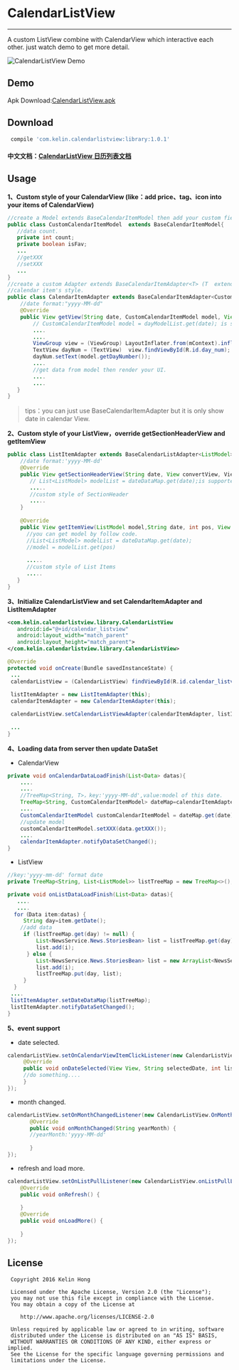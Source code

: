 # CalendarListView
---
A custom ListView combine with CalendarView which interactive each other. just watch demo to get more detail.

![CalendarListView Demo](art/CalendarViewDemo.gif) 

## Demo ##

Apk Download:[CalendarListView.apk](art/CalendarListView.apk) 

## Download ##

```groovy
 compile 'com.kelin.calendarlistview:library:1.0.1'
```


#### 中文文档：[CalendarListView 日历列表文档](http://www.jianshu.com/p/ca2af05b3a53)

## Usage ##


**1、Custom style of your CalendarView (like：add price、tag、icon into your items of CalendarView)**
```java
//create a Model extends BaseCalendarItemModel then add your custom field. 
public class CustomCalendarItemModel  extends BaseCalendarItemModel{     
   //data count.
   private int count;
   private boolean isFav;
   ...
   //getXXX 
   //setXXX
   ...
}
//create a custom Adapter extends BaseCalendarItemAdapter<T> (T  extends //BaseCalendarItemModel),then override getView function to custom your 
//calendar item's style. 
public class CalendarItemAdapter extends BaseCalendarItemAdapter<CustomCalendarItemModel>{
    //date format:"yyyy-MM-dd"
    @Override
    public View getView(String date, CustomCalendarItemModel model, View convertView, ViewGroup parent) {
        // CustomCalendarItemModel model = dayModelList.get(date); is supported.
        ....
        ....
        ViewGroup view = (ViewGroup) LayoutInflater.from(mContext).inflate(R.layout.custom_calendar_item, null);
        TextView dayNum = (TextView)  view.findViewById(R.id.day_num);
        dayNum.setText(model.getDayNumber());
        ....
        //get data from model then render your UI.
        ....
        ....
   }
}
```

> tips：you can just use BaseCalendarItemAdapter but it is only show date in calendar View.


**2、Custom style of your ListView，override getSectionHeaderView and getItemView**

```java
public class ListItemAdapter extends BaseCalendarListAdapter<ListModel> {
    //date format:'yyyy-MM-dd'
    @Override
    public View getSectionHeaderView(String date, View convertView, ViewGroup parent) {
       // List<ListModel> modelList = dateDataMap.get(date);is supported.
       .....
       //custom style of SectionHeader
       .....
    }
   
    @Override
    public View getItemView(ListModel model,String date, int pos, View convertView, ViewGroup parent) {
      //you can get model by follow code. 
      //List<ListModel> modelList = dateDataMap.get(date);
      //model = modelList.get(pos) 
      
      .....
      //custom style of List Items
      .....
   }
}
```
**3、Initialize CalendarListView and set CalendarItemAdapter and ListItemAdapter**
```xml
<com.kelin.calendarlistview.library.CalendarListView   
   android:id="@+id/calendar_listview"    
   android:layout_width="match_parent"    
   android:layout_height="match_parent">
</com.kelin.calendarlistview.library.CalendarListView>
```
 
```java
@Override
protected void onCreate(Bundle savedInstanceState) {
 ...
 calendarListView = (CalendarListView) findViewById(R.id.calendar_listview);
 
 listItemAdapter = new ListItemAdapter(this);
 calendarItemAdapter = new CalendarItemAdapter(this);

 calendarListView.setCalendarListViewAdapter(calendarItemAdapter, listItemAdapter);
 
 ...
}

```
**4、Loading data from server then update DataSet**

- CalendarView 

```java
private void onCalendarDataLoadFinish(List<Data> datas){
    ....
    ....
    //TreeMap<String, T>，key:'yyyy-MM-dd',value:model of this date.
    TreeMap<String, CustomCalendarItemModel> dateMap=calendarItemAdapter.getDayModelList();
    ....
    CustomCalendarItemModel customCalendarItemModel = dateMap.get(date);
    //update model
    customCalendarItemModel.setXXX(data.getXXX());
    ....
    calendarItemAdapter.notifyDataSetChanged();
}
```
- ListView

```java
//key:'yyyy-mm-dd' format date  
private TreeMap<String, List<ListModel>> listTreeMap = new TreeMap<>();

private void onListDataLoadFinish(List<Data> datas){
   ....
   ....
  for（Data item:datas) {
     String day=item.getDate();
    //add data
     if (listTreeMap.get(day) != null) {    
         List<NewsService.News.StoriesBean> list = listTreeMap.get(day);    
         list.add(i);
      } else {    
         List<NewsService.News.StoriesBean> list = new ArrayList<NewsService.News.StoriesBean>();    
         list.add(i);   
         listTreeMap.put(day, list);
     }
  }
 ....
 listItemAdapter.setDateDataMap(listTreeMap);
 listItemAdapter.notifyDataSetChanged();
}
  ```
**5、event support**
- date selected.
```java
calendarListView.setOnCalendarViewItemClickListener(new CalendarListView.OnCalendarViewItemClickListener() {   
     @Override    
     public void onDateSelected(View View, String selectedDate, int listSection, SelectedDateRegion selectedDateRegion) {   
     //do something....
     }
});
```
- month changed.
```java
calendarListView.setOnMonthChangedListener(new CalendarListView.OnMonthChangedListener() {    
       @Override    
       public void onMonthChanged(String yearMonth) {
       //yearMonth:'yyyy-MM-dd'
       
       }
});
```
- refresh and load more.
```java
calendarListView.setOnListPullListener(new CalendarListView.onListPullListener() {    
    @Override    
    public void onRefresh() {
          
    }    
    @Override    
    public void onLoadMore() {
 
    }
});
```
     
     
## License
   ```
    Copyright 2016 Kelin Hong
    
    Licensed under the Apache License, Version 2.0 (the "License");
    you may not use this file except in compliance with the License.
    You may obtain a copy of the License at
    
       http://www.apache.org/licenses/LICENSE-2.0
    
    Unless required by applicable law or agreed to in writing, software
    distributed under the License is distributed on an "AS IS" BASIS,
    WITHOUT WARRANTIES OR CONDITIONS OF ANY KIND, either express or implied.
    See the License for the specific language governing permissions and
    limitations under the License.
    
   ``` 
